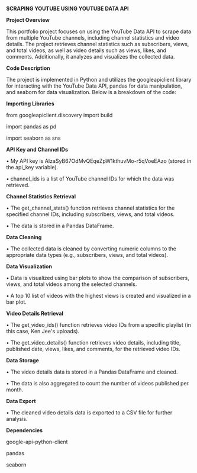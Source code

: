 **SCRAPING YOUTUBE USING YOUTUBE DATA API**

**Project Overview**

This portfolio project focuses on using the YouTube Data API to scrape data from multiple YouTube channels, including channel statistics and video details. The project retrieves channel statistics such as subscribers, views, and total videos, as well as video details such as views, likes, and comments. Additionally, it analyzes and visualizes the collected data.

**Code Description**

The project is implemented in Python and utilizes the googleapiclient library for interacting with the YouTube Data API, pandas for data manipulation, and seaborn for data visualization. Below is a breakdown of the code:

**Importing Libraries**

from googleapiclient.discovery import build

import pandas as pd

import seaborn as sns

**API Key and Channel IDs**

• My API key is AIzaSyB67OdMvQEqeZpW1kthuvMo-r5qVoeEAzo (stored in the api_key variable).

• channel_ids is a list of YouTube channel IDs for which the data was retrieved.

**Channel Statistics Retrieval**

• The get_channel_stats() function retrieves channel statistics for the specified channel IDs, including subscribers, views, and total videos.

• The data is stored in a Pandas DataFrame.

**Data Cleaning**

• The collected data is cleaned by converting numeric columns to the appropriate data types (e.g., subscribers, views, and total videos).

**Data Visualization**

• Data is visualized using bar plots to show the comparison of subscribers, views, and total videos among the selected channels.

• A top 10 list of videos with the highest views is created and visualized in a bar plot.

**Video Details Retrieval**

• The get_video_ids() function retrieves video IDs from a specific playlist (in this case, Ken Jee's uploads).

• The get_video_details() function retrieves video details, including title, published date, views, likes, and comments, for the retrieved video IDs.

**Data Storage**

• The video details data is stored in a Pandas DataFrame and cleaned.

• The data is also aggregated to count the number of videos published per month.

**Data Export**

• The cleaned video details data is exported to a CSV file for further analysis.

**Dependencies**

google-api-python-client

pandas

seaborn


